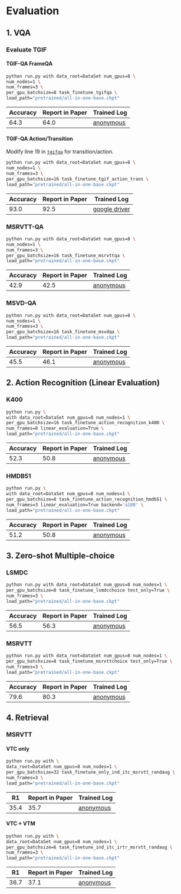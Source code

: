 # Evaluation

## 1. VQA

### Evaluate TGIF

#### TGIF-QA FrameQA

```bash
python run.py with data_root=DataSet num_gpus=8 \
num_nodes=1 \
num_frames=3 \
per_gpu_batchsize=8 task_finetune_tgifqa \
load_path="pretrained/all-in-one-base.ckpt"
```

|  Accuracy   | Report in Paper  | Trained Log |
|  ----  | ----  | --- |
| 64.3  | 64.0 | [anonymous](anonymous) |

#### TGIF-QA Action/Transition

Modify line 19 in [`tgifqa`](AllInOne/datasets/tgifqa.py) for transition/action.

```bash
python run.py with data_root=DataSet num_gpus=8 \
num_nodes=1 \
num_frames=3 \
per_gpu_batchsize=16 task_finetune_tgif_action_trans \
load_path="pretrained/all-in-one-base.ckpt"
```

|  Accuracy   | Report in Paper  | Trained Log |
|  ----  | ----  | --- |
| 93.0  | 92.5 | [google driver](https://drive.google.com/file/d/1GQLvIKpEC_flfOFx9GA7c7Ks26cfcvcK/view?usp=sharing) |


### MSRVTT-QA

```bash
python run.py with data_root=DataSet num_gpus=8 \
num_nodes=1 \
num_frames=3 \
per_gpu_batchsize=16 task_finetune_msrvttqa \
load_path="pretrained/all-in-one-base.ckpt"
```

|  Accuracy   | Report in Paper  | Trained Log |
|  ----  | ----  | --- |
| 42.9  | 42.5 | [anonymous](anonymous) |

### MSVD-QA
```bash
python run.py with data_root=DataSet num_gpus=8 \
num_nodes=1 \
num_frames=3 \
per_gpu_batchsize=16 task_finetune_msvdqa \
load_path="pretrained/all-in-one-base.ckpt"
```

|  Accuracy   | Report in Paper  | Trained Log |
|  ----  | ----  | --- |
| 45.5  | 46.1 | [anonymous](anonymous) |


## 2. Action Recognition (Linear Evaluation)

### K400
```bash
python run.py \
with data_root=DataSet num_gpus=8 num_nodes=1 \
per_gpu_batchsize=16 task_finetune_action_recognition_k400 \
num_frames=8 linear_evaluation=True \
load_path="pretrained/all-in-one-base.ckpt"
```

|Accuracy|Report in Paper| Trained Log |
| ---- |---- | --- |
| 52.3  | 50.8 | [anonymous](anonymous) |

### HMDB51
```bash
python run.py \
with data_root=DataSet num_gpus=8 num_nodes=1 \
per_gpu_batchsize=8 task_finetune_action_recognition_hmdb51 \
num_frames=3 linear_evaluation=True backend='a100' \
load_path="pretrained/all-in-one-base.ckpt"
```


|  Accuracy   | Report in Paper  | Trained Log |
|  ----  | ----  | --- |
| 51.2 | 50.8 | [anonymous](anonymous) |


## 3. Zero-shot Multiple-choice

### LSMDC

```bash
python run.py with data_root=DataSet num_gpus=8 num_nodes=1 \
per_gpu_batchsize=8 task_finetune_lsmdcchoice test_only=True \
num_frames=3 \
load_path="pretrained/all-in-one-base.ckpt"
```

|  Accuracy   | Report in Paper  | Trained Log |
|  ----  | ----  | --- |
| 56.5 | 56.3 | [anonymous](anonymous) |


### MSRVTT

```bash
python run.py with data_root=DataSet num_gpus=8 num_nodes=1 \
per_gpu_batchsize=8 task_finetune_msrvttchoice test_only=True \
num_frames=3 \
load_path="pretrained/all-in-one-base.ckpt"
```

|  Accuracy   | Report in Paper  | Trained Log |
|  ----  | ----  | --- |
| 79.6 | 80.3 | [anonymous](anonymous) |

## 4. Retrieval

### MSRVTT
#### VTC only
```bash
python run.py with \
data_root=DataSet num_gpus=8 num_nodes=1 \
per_gpu_batchsize=32 task_finetune_only_ind_itc_msrvtt_randaug \
num_frames=3 \
load_path="pretrained/all-in-one-base.ckpt"
```

|  R1   | Report in Paper  | Trained Log |
|  ----  | ----  | --- |
| 35.4 | 35.7 | [anonymous](anonymous) |

#### VTC + VTM

```bash
python run.py with \
data_root=DataSet num_gpus=8 num_nodes=1 \
per_gpu_batchsize=6 task_finetune_ind_itc_irtr_msrvtt_randaug \
num_frames=3 \
load_path="pretrained/all-in-one-base.ckpt"
```

|  R1   | Report in Paper  | Trained Log |
|  ----  | ----  | --- |
| 36.7 | 37.1 | [anonymous](anonymous) |